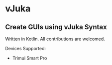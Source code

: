 # vJuka
## Create GUIs using vJuka Syntax

Written in Kotlin. All contributions are welcomed.

Devices Supported:
- Trimui Smart Pro
